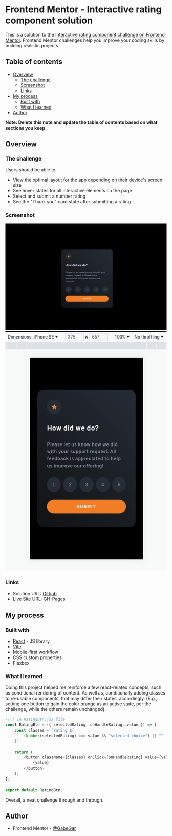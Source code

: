 # Frontend Mentor - Interactive rating component solution

This is a solution to the [Interactive rating component challenge on Frontend Mentor](https://www.frontendmentor.io/challenges/interactive-rating-component-koxpeBUmI). Frontend Mentor challenges help you improve your coding skills by building realistic projects.

## Table of contents

-   [Overview](#overview)
    -   [The challenge](#the-challenge)
    -   [Screenshot](#screenshot)
    -   [Links](#links)
-   [My process](#my-process)
    -   [Built with](#built-with)
    -   [What I learned](#what-i-learned)
-   [Author](#author)

**Note: Delete this note and update the table of contents based on what sections you keep.**

## Overview

### The challenge

Users should be able to:

-   View the optimal layout for the app depending on their device's screen size
-   See hover states for all interactive elements on the page
-   Select and submit a number rating
-   See the "Thank you" card state after submitting a rating

### Screenshot

![Desktop ver](src/screenshots/desktop-ver.png)
![Mobile ver](src/screenshots/mobile-ver.png)

### Links

-   Solution URL: [Github](https://github.com/GabeGar/FM-interactive-rating-component)
-   Live Site URL: [GH-Pages]()

## My process

### Built with

-   [React](https://reactjs.org/) - JS library
-   [Vite](https://vitejs.dev/)
-   Mobile-first workflow
-   CSS custom properties
-   Flexbox

### What I learned

Doing this project helped me reinforce a few react-related concepts, such as conditional rendering of content.
As well as, conditionally adding classes to re-usable components, that may differ their states, accordingly.
(E.g., setting one button to gain the color orange as an active state, per the challenge,
while the others remain unchanged).

```js - react
// * In RatingBtn.jsx file
const RatingBtn = ({ selectedRating, onHandleRating, value }) => {
    const classes = `rating ${
        (Number(selectedRating) === value && "selected choice") || ""
    }`;

    return (
        <button className={classes} onClick={onHandleRating} value={value}>
            {value}
        </button>
    );
};

export default RatingBtn;
```

Overall, a neat challenge through and through.

## Author

-   Frontend Mentor - [@GabeGar](https://www.frontendmentor.io/profile/GabeGar)
